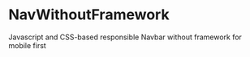 # NavWithoutFramework
Javascript and CSS-based responsible Navbar without framework for mobile first
